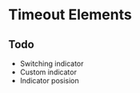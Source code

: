 Timeout Elements
================

Todo
----

* Switching indicator
* Custom indicator
* Indicator posision
